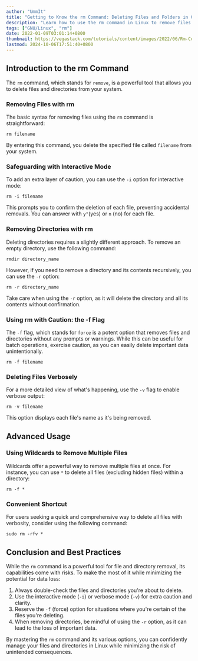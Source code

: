 ```yaml
---
author: "UmmIt"
title: "Getting to Know the rm Command: Deleting Files and Folders in GNU/Linux"
description: "Learn how to use the rm command in Linux to remove files and folders."
tags: ["GNU/Linux", "rm"]
date: 2022-01-09T03:01:14+0800
thumbnail: https://vegastack.com/tutorials/content/images/2022/06/Rm-Command-in-Linux.png
lastmod: 2024-10-06T17:51:40+0800
---
```


## Introduction to the rm Command

The `rm` command, which stands for `remove`, is a powerful tool that allows you to delete files and directories from your system. 

### Removing Files with rm

The basic syntax for removing files using the `rm` command is straightforward:

```shell
rm filename
```

By entering this command, you delete the specified file called `filename` from your system.

### Safeguarding with Interactive Mode

To add an extra layer of caution, you can use the `-i` option for interactive mode:

```shell
rm -i filename
```

This prompts you to confirm the deletion of each file, preventing accidental removals. You can answer with `y"`(yes) or `n` (no) for each file.

### Removing Directories with rm

Deleting directories requires a slightly different approach. To remove an empty directory, use the following command:

```shell
rmdir directory_name
```

However, if you need to remove a directory and its contents recursively, you can use the `-r` option:

```shell
rm -r directory_name
```

Take care when using the `-r` option, as it will delete the directory and all its contents without confirmation.

### Using rm with Caution: the -f Flag

The `-f` flag, which stands for `force` is a potent option that removes files and directories without any prompts or warnings. While this can be useful for batch operations, exercise caution, as you can easily delete important data unintentionally.

```shell
rm -f filename
```

### Deleting Files Verbosely

For a more detailed view of what's happening, use the `-v` flag to enable verbose output:

```shell
rm -v filename
```

This option displays each file's name as it's being removed.

## Advanced Usage

### Using Wildcards to Remove Multiple Files

Wildcards offer a powerful way to remove multiple files at once. For instance, you can use `*` to delete all files (excluding hidden files) within a directory:

```shell
rm -f *
```

### Convenient Shortcut

For users seeking a quick and comprehensive way to delete all files with verbosity, consider using the following command:

```shell
sudo rm -rfv *
```

## Conclusion and Best Practices

While the `rm` command is a powerful tool for file and directory removal, its capabilities come with risks. To make the most of it while minimizing the potential for data loss:

1. Always double-check the files and directories you're about to delete.
2. Use the interactive mode (`-i`) or verbose mode (`-v`) for extra caution and clarity.
3. Reserve the `-f` (force) option for situations where you're certain of the files you're deleting.
4. When removing directories, be mindful of using the `-r` option, as it can lead to the loss of important data.

By mastering the `rm` command and its various options, you can confidently manage your files and directories in Linux while minimizing the risk of unintended consequences.
